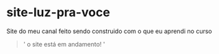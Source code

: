 # site-luz-pra-voce
 Site do meu canal feito sendo construido com o que eu aprendi no curso
> ' o site está em andamento! '
